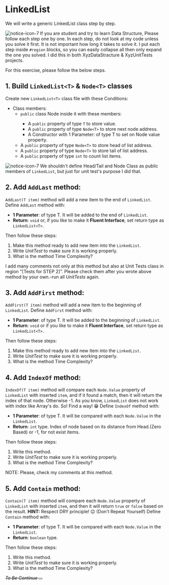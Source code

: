 # LinkedList<T>
We will write a generic LinkedList class step by step.

![notice-icon-7](https://user-images.githubusercontent.com/25789969/135717888-486318b4-7b6b-41ee-af24-bbeb181bb032.png) If you are student and try to learn Data Structure, Please follow each step one by one. In each step, do not look at my code unless you solve it first. It is not important how long it takes to solve it. I put each step inside `#region` blocks, so you can easily collapse all then only expand the one you solved. I did this in both XyzDataStracture & XyzUnitTests projects.

For this exercise, please follow the below steps. 

## 1. Build `LinkedList<T>` & `Node<T>` classes
Create new `LinkedList<T>` class file with these Conditions:
- Class members:
  - `public` class Node<T> inside it with these members:
    - A `public` property of type `T` to store value.
    - A `public` property of type `Node<T>` to store next node address.
    - A Constructor with 1 Parameter: of type T to set on Node value property.
  - A `public` property of type `Node<T>` to store head of list address.
  - A `public` property of type `Node<T>` to store tail of list address.
  - A `public` property of type `int` to count list items.

![notice-icon-7](https://user-images.githubusercontent.com/25789969/135717888-486318b4-7b6b-41ee-af24-bbeb181bb032.png) We shouldn't define Head/Tail and Node Class as public members of `LinkedList`, but just for unit test's purpose I did that.

## 2. Add `AddLast` method:
`AddLast(T item)` method will add a new item to the end of  `LinkedList`. 
Define `AddLast` method with:
   - **1 Parameter**: of type T. It will be added to the end of `LinkedList`.
   - **Return**: `void` or, if you like to make it **Fluent Interface**, set return type as `LinkedList<T>`.

Then follow these steps:
   1. Make this method ready to add new item into the `LinkedList`.
   2. Write *UnitTest* to make sure it is working properly.
   3. What is the method Time Complexity?

I add many comments not only at this method but also at Unit Tests class in region "[Tests for STEP 2]". Please check them after you wrote above method by your own.-run all *UnitTests* again.

## 3. Add `AddFirst` method:
`AddFirst(T item)` method will add a new item to the beginning of  `LinkedList`. 
Define `AddFirst` method with:
   - **1 Parameter**: of type T. It will be added to the beginning of `LinkedList`.
   - **Return**: `void` or if you like to make it **Fluent Interface**, set return type as `LinkedList<T>`.

Then follow these steps:
   1. Make this method ready to add new item into the `LinkedList`.
   2. Write *UnitTest* to make sure it is working properly.
   3. What is the method Time Complexity?

## 4. Add `IndexOf` method:
`IndexOf(T item)` method will compare each `Node.Value` property of `LinkedList` with inserted `item`, and if it found a match, then it will return the index of that node. Otherwise -1. As you know, `LinkedList` does not work with index like Array's do. So! Find a way! 😁
Define `IndexOf` method with:
   - **1 Parameter**: of type T. It will be compared with each `Node.Value` in the `LinkedList`.
   - **Return**: `int` type. Index of node based on its distance from Head.(Zero Based) or -1, for not exist items.

Then follow these steps:
   1. Write this method.
   2. Write *UnitTest* to make sure it is working properly.
   3. What is the method Time Complexity?

NOTE: Please, check my comments at this method.

## 5. Add `Contain` method:
`Contain(T item)` method will compare each `Node.Value` property of `LinkedList` with inserted `item`, and then it will return `true` or `false` based on the result. 
**HINT:** Respect DRY principle! 😉 (Don't Repeat Yourself)
Define `Contain` method with:
   - **1 Parameter**: of type T. It will be compared with each `Node.Value` in the `LinkedList`.
   - **Return**: `boolean` type.

Then follow these steps:
   1. Write this method.
   2. Write *UnitTest* to make sure it is working properly.
   3. What is the method Time Complexity?


*~~To Be Continue ...~~*
